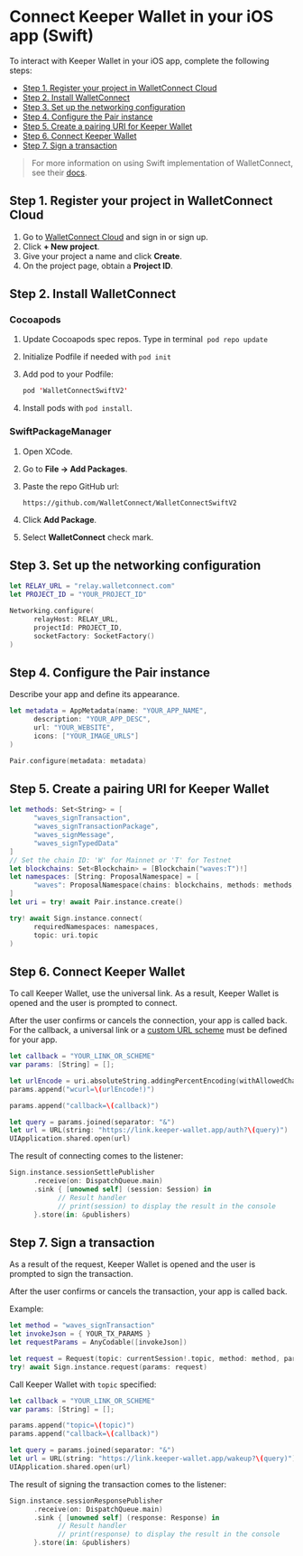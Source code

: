 # Connect Keeper Wallet in your iOS app (Swift)

To interact with Keeper Wallet in your iOS app, complete the following steps:

- [Step 1. Register your project in WalletConnect Cloud](#step-1-register-your-project-in-walletconnect-cloud)
- [Step 2. Install WalletConnect](#step-2-install-walletconnect)
- [Step 3. Set up the networking configuration](#step-3-set-up-the-networking-configuration)
- [Step 4. Configure the Pair instance](#step-4-configure-the-pair-instance)
- [Step 5. Create a pairing URI for Keeper Wallet](#step-5-create-a-pairing-uri-for-keeper-wallet)
- [Step 6. Connect Keeper Wallet](#step-6-connect-keeper-wallet)
- [Step 7. Sign a transaction](#step-7-sign-a-transaction)

> For more information on using Swift implementation of WalletConnect, see their [docs](https://docs.walletconnect.com/2.0/swift/web3wallet/installation).

## Step 1. Register your project in WalletConnect Cloud

1. Go to [WalletConnect Cloud](https://cloud.walletconnect.com/app) and sign in or sign up.
2. Click <b>+ New project</b>.
3. Give your project a name and click <b>Create</b>.
4. On the project page, obtain a <b>Project ID</b>.

## Step 2. Install WalletConnect

### Cocoapods

1. Update Cocoapods spec repos. Type in terminal  `pod repo update`
2. Initialize Podfile if needed with `pod init`
3. Add pod to your Podfile:

   ```kotlin
   pod 'WalletConnectSwiftV2'
   ```
4. Install pods with `pod install`.

### SwiftPackageManager

1. Open XCode.
2. Go to **File → Add Packages**.
3. Paste the repo GitHub url:
    
    `https://github.com/WalletConnect/WalletConnectSwiftV2`

4. Click **Add Package**.
5. Select **WalletConnect** check mark.

## Step 3. Set up the networking configuration

```swift
let RELAY_URL = "relay.walletconnect.com"
let PROJECT_ID = "YOUR_PROJECT_ID"

Networking.configure(
      relayHost: RELAY_URL,
      projectId: PROJECT_ID,
      socketFactory: SocketFactory()
)
```

## Step 4. Configure the Pair instance

Describe your app and define its appearance.

```swift
let metadata = AppMetadata(name: "YOUR_APP_NAME",
      description: "YOUR_APP_DESC",
      url: "YOUR_WEBSITE",
      icons: ["YOUR_IMAGE_URLS"]
)

Pair.configure(metadata: metadata)
```

## Step 5. Create a pairing URI for Keeper Wallet

```swift
let methods: Set<String> = [
      "waves_signTransaction", 
      "waves_signTransactionPackage", 
      "waves_signMessage", 
      "waves_signTypedData"
]
// Set the chain ID: 'W' for Mainnet or 'T' for Testnet
let blockchains: Set<Blockchain> = [Blockchain("waves:T")!]
let namespaces: [String: ProposalNamespace] = [
      "waves": ProposalNamespace(chains: blockchains, methods: methods, events: [])
]
let uri = try! await Pair.instance.create()

try! await Sign.instance.connect(
      requiredNamespaces: namespaces, 
      topic: uri.topic
)
```

## Step 6. Connect Keeper Wallet

To call Keeper Wallet, use the universal link. As a result, Keeper Wallet is opened and the user is prompted to connect.

After the user confirms or cancels the connection, your app is called back. For the callback, a universal link or a [custom URL scheme](https://developer.apple.com/documentation/xcode/defining-a-custom-url-scheme-for-your-app) must be defined for your app.

```swift
let callback = "YOUR_LINK_OR_SCHEME"
var params: [String] = [];

let urlEncode = uri.absoluteString.addingPercentEncoding(withAllowedCharacters: .alphanumerics)
params.append("wcurl=\(urlEncode!)")

params.append("callback=\(callback)")

let query = params.joined(separator: "&")
let url = URL(string: "https://link.keeper-wallet.app/auth?\(query)")
UIApplication.shared.open(url)
```

The result of connecting comes to the listener:

```swift
Sign.instance.sessionSettlePublisher
      .receive(on: DispatchQueue.main)
      .sink { [unowned self] (session: Session) in
            // Result handler 
            // print(session) to display the result in the console
      }.store(in: &publishers)
```

## Step 7. Sign a transaction

As a result of the request, Keeper Wallet is opened and the user is prompted to sign the transaction.

After the user confirms or cancels the transaction, your app is called back.

Example:

```swift
let method = "waves_signTransaction"
let invokeJson = { YOUR_TX_PARAMS }
let requestParams = AnyCodable([invokeJson])

let request = Request(topic: currentSession!.topic, method: method, params: requestParams, chainId: blockchains.first!)
try! await Sign.instance.request(params: request)
```

Call Keeper Wallet with `topic` specified:

```swift
let callback = "YOUR_LINK_OR_SCHEME"
var params: [String] = [];

params.append("topic=\(topic)")
params.append("callback=\(callback)")

let query = params.joined(separator: "&")
let url = URL(string: "https://link.keeper-wallet.app/wakeup?\(query)")
UIApplication.shared.open(url)
```

The result of signing the transaction comes to the listener:

```swift
Sign.instance.sessionResponsePublisher
      .receive(on: DispatchQueue.main)
      .sink { [unowned self] (response: Response) in
            // Result handler 
            // print(response) to display the result in the console
      }.store(in: &publishers)
```